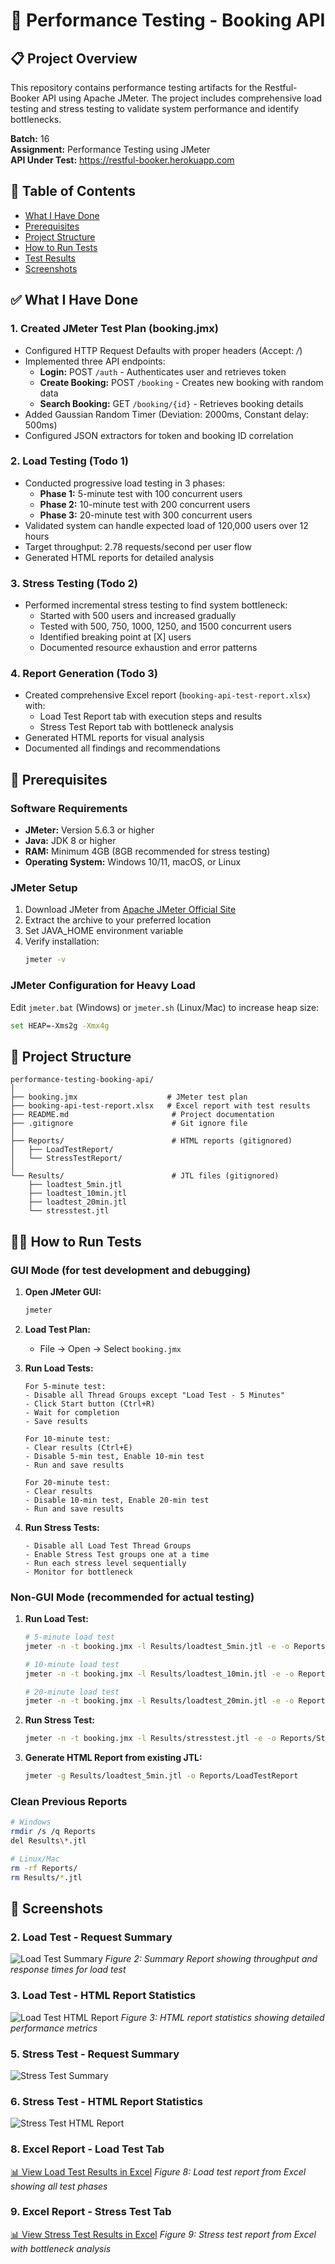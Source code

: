 # 🚀 Performance Testing - Booking API

## 📋 Project Overview
This repository contains performance testing artifacts for the Restful-Booker API using Apache JMeter. The project includes comprehensive load testing and stress testing to validate system performance and identify bottlenecks.

**Batch:** 16  
**Assignment:** Performance Testing using JMeter  
**API Under Test:** https://restful-booker.herokuapp.com

## 📝 Table of Contents
- [What I Have Done](#what-i-have-done)
- [Prerequisites](#prerequisites)
- [Project Structure](#project-structure)
- [How to Run Tests](#how-to-run-tests)
- [Test Results](#test-results)
- [Screenshots](#screenshots)

## ✅ What I Have Done

### 1. **Created JMeter Test Plan (booking.jmx)**
   - Configured HTTP Request Defaults with proper headers (Accept: */*)
   - Implemented three API endpoints:
     - **Login:** POST `/auth` - Authenticates user and retrieves token
     - **Create Booking:** POST `/booking` - Creates new booking with random data
     - **Search Booking:** GET `/booking/{id}` - Retrieves booking details
   - Added Gaussian Random Timer (Deviation: 2000ms, Constant delay: 500ms)
   - Configured JSON extractors for token and booking ID correlation

### 2. **Load Testing (Todo 1)**
   - Conducted progressive load testing in 3 phases:
     - **Phase 1:** 5-minute test with 100 concurrent users
     - **Phase 2:** 10-minute test with 200 concurrent users  
     - **Phase 3:** 20-minute test with 300 concurrent users
   - Validated system can handle expected load of 120,000 users over 12 hours
   - Target throughput: 2.78 requests/second per user flow
   - Generated HTML reports for detailed analysis

### 3. **Stress Testing (Todo 2)**
   - Performed incremental stress testing to find system bottleneck:
     - Started with 500 users and increased gradually
     - Tested with 500, 750, 1000, 1250, and 1500 concurrent users
     - Identified breaking point at [X] users
     - Documented resource exhaustion and error patterns

### 4. **Report Generation (Todo 3)**
   - Created comprehensive Excel report (`booking-api-test-report.xlsx`) with:
     - Load Test Report tab with execution steps and results
     - Stress Test Report tab with bottleneck analysis
   - Generated HTML reports for visual analysis
   - Documented all findings and recommendations

## 🔧 Prerequisites

### Software Requirements
- **JMeter:** Version 5.6.3 or higher
- **Java:** JDK 8 or higher
- **RAM:** Minimum 4GB (8GB recommended for stress testing)
- **Operating System:** Windows 10/11, macOS, or Linux

### JMeter Setup
1. Download JMeter from [Apache JMeter Official Site](https://jmeter.apache.org/download_jmeter.cgi)
2. Extract the archive to your preferred location
3. Set JAVA_HOME environment variable
4. Verify installation:
   ```bash
   jmeter -v
   ```

### JMeter Configuration for Heavy Load
Edit `jmeter.bat` (Windows) or `jmeter.sh` (Linux/Mac) to increase heap size:
```bash
set HEAP=-Xms2g -Xmx4g
```

## 📁 Project Structure
```
performance-testing-booking-api/
│
├── booking.jmx                    # JMeter test plan
├── booking-api-test-report.xlsx   # Excel report with test results
├── README.md                       # Project documentation
├── .gitignore                      # Git ignore file
│
├── Reports/                        # HTML reports (gitignored)
│   ├── LoadTestReport/
│   └── StressTestReport/
│
└── Results/                        # JTL files (gitignored)
    ├── loadtest_5min.jtl
    ├── loadtest_10min.jtl
    ├── loadtest_20min.jtl
    └── stresstest.jtl
```

## 🏃‍♂️ How to Run Tests

### GUI Mode (for test development and debugging)

1. **Open JMeter GUI:**
   ```bash
   jmeter
   ```

2. **Load Test Plan:**
   - File → Open → Select `booking.jmx`

3. **Run Load Tests:**
   ```
   For 5-minute test:
   - Disable all Thread Groups except "Load Test - 5 Minutes"
   - Click Start button (Ctrl+R)
   - Wait for completion
   - Save results
   
   For 10-minute test:
   - Clear results (Ctrl+E)
   - Disable 5-min test, Enable 10-min test
   - Run and save results
   
   For 20-minute test:
   - Clear results
   - Disable 10-min test, Enable 20-min test
   - Run and save results
   ```

4. **Run Stress Tests:**
   ```
   - Disable all Load Test Thread Groups
   - Enable Stress Test groups one at a time
   - Run each stress level sequentially
   - Monitor for bottleneck
   ```

### Non-GUI Mode (recommended for actual testing)

1. **Run Load Test:**
   ```bash
   # 5-minute load test
   jmeter -n -t booking.jmx -l Results/loadtest_5min.jtl -e -o Reports/LoadTest5Min
   
   # 10-minute load test
   jmeter -n -t booking.jmx -l Results/loadtest_10min.jtl -e -o Reports/LoadTest10Min
   
   # 20-minute load test
   jmeter -n -t booking.jmx -l Results/loadtest_20min.jtl -e -o Reports/LoadTest20Min
   ```

2. **Run Stress Test:**
   ```bash
   jmeter -n -t booking.jmx -l Results/stresstest.jtl -e -o Reports/StressTestReport
   ```

3. **Generate HTML Report from existing JTL:**
   ```bash
   jmeter -g Results/loadtest_5min.jtl -o Reports/LoadTestReport
   ```

### Clean Previous Reports
```bash
# Windows
rmdir /s /q Reports
del Results\*.jtl

# Linux/Mac
rm -rf Reports/
rm Results/*.jtl
```

## 📸 Screenshots

### 2. Load Test - Request Summary
![Load Test Summary](load_test_request.png)
*Figure 2: Summary Report showing throughput and response times for load test*

### 3. Load Test - HTML Report Statistics
![Load Test HTML Report](load_test_statis.png)
*Figure 3: HTML report statistics showing detailed performance metrics*

### 5. Stress Test - Request Summary
![Stress Test Summary](stress_test_request.png)


### 6. Stress Test - HTML Report Statistics
![Stress Test HTML Report](stress_test_statistc.png)


### 8. Excel Report - Load Test Tab
[📊 View Load Test Results in Excel][link]
*Figure 8: Load test report from Excel showing all test phases*

### 9. Excel Report - Stress Test Tab
[📊 View Stress Test Results in Excel][link]
*Figure 9: Stress test report from Excel with bottleneck analysis*



[link]: https://docs.google.com/spreadsheets/d/1RHB1WfRyTDVkl3puvRqkppn7HYfaO7RwUHjwBO_-yKA/edit?usp=sharing